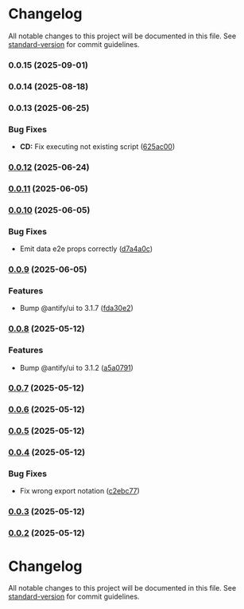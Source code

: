 # Changelog

All notable changes to this project will be documented in this file. See [standard-version](https://github.com/conventional-changelog/standard-version) for commit guidelines.

### 0.0.15 (2025-09-01)

### 0.0.14 (2025-08-18)

### 0.0.13 (2025-06-25)


### Bug Fixes

* **CD:** Fix executing not existing script ([625ac00](https://github.com/antify/default-template/commit/625ac000255461e158ffdeef105d6e79b55eefc5))

### [0.0.12](https://github.com/antify/default-template/compare/v0.0.11...v0.0.12) (2025-06-24)

### [0.0.11](https://github.com/antify/default-template/compare/v0.0.10...v0.0.11) (2025-06-05)

### [0.0.10](https://github.com/antify/default-template/compare/v0.0.9...v0.0.10) (2025-06-05)


### Bug Fixes

* Emit data e2e props correctly ([d7a4a0c](https://github.com/antify/default-template/commit/d7a4a0c028740fe5b15c8da98f2442228c97a8e0))

### [0.0.9](https://github.com/antify/default-template/compare/v0.0.8...v0.0.9) (2025-06-05)


### Features

* Bump @antify/ui to 3.1.7 ([fda30e2](https://github.com/antify/default-template/commit/fda30e2ddc35682f7239df881257fd9fc0863b76))

### [0.0.8](https://github.com/antify/default-template/compare/v0.0.7...v0.0.8) (2025-05-12)


### Features

* Bump @antify/ui to 3.1.2 ([a5a0791](https://github.com/antify/default-template/commit/a5a0791f39973eda89ad029845857cb8c23e3da9))

### [0.0.7](https://github.com/antify/default-template/compare/v0.0.6...v0.0.7) (2025-05-12)

### [0.0.6](https://github.com/antify/default-template/compare/v0.0.5...v0.0.6) (2025-05-12)

### [0.0.5](https://github.com/antify/default-template/compare/v0.0.4...v0.0.5) (2025-05-12)

### [0.0.4](https://github.com/antify/default-template/compare/v0.0.3...v0.0.4) (2025-05-12)


### Bug Fixes

* Fix wrong export notation ([c2ebc77](https://github.com/antify/default-template/commit/c2ebc77b8c8675132981e81cf8da036ddddcc43c))

### [0.0.3](https://github.com/antify/default-template/compare/v0.0.2...v0.0.3) (2025-05-12)

### [0.0.2](https://github.com/antify/default-template/compare/v0.0.1...v0.0.2) (2025-05-12)

# Changelog

All notable changes to this project will be documented in this file. See [standard-version](https://github.com/conventional-changelog/standard-version) for commit guidelines.
